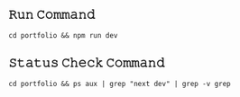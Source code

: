 ## 𝚁𝚞𝚗 𝙲𝚘𝚖𝚖𝚊𝚗𝚍

```
𝚌𝚍 𝚙𝚘𝚛𝚝𝚏𝚘𝚕𝚒𝚘 && 𝚗𝚙𝚖 𝚛𝚞𝚗 𝚍𝚎𝚟
```

## 𝚂𝚝𝚊𝚝𝚞𝚜 𝙲𝚑𝚎𝚌𝚔 𝙲𝚘𝚖𝚖𝚊𝚗𝚍

```
𝚌𝚍 𝚙𝚘𝚛𝚝𝚏𝚘𝚕𝚒𝚘 && 𝚙𝚜 𝚊𝚞𝚡 | 𝚐𝚛𝚎𝚙 "𝚗𝚎𝚡𝚝 𝚍𝚎𝚟" | 𝚐𝚛𝚎𝚙 -𝚟 𝚐𝚛𝚎𝚙
```
